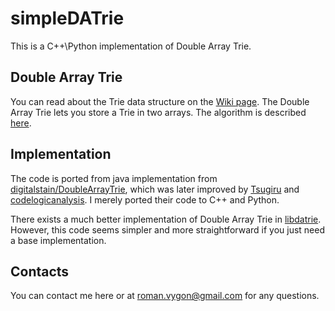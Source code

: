 # simpleDATrie
This is a C++\Python implementation of Double Array Trie.

## Double Array Trie
You can read about the Trie data structure on the [Wiki page](https://en.wikipedia.org/wiki/Trie).
The Double Array Trie lets you store a Trie in two arrays. The algorithm is described [here](https://linux.thai.net/~thep/datrie/).

## Implementation

The code is ported from java implementation from [digitalstain/DoubleArrayTrie](https://github.com/digitalstain/DoubleArrayTrie), which was later improved by [Tsugiru](https://github.com/Tsugiru/DoubleArrayTrie) and [codelogicanalysis](https://github.com/codelogicanalysis/DoubleArrayTrie). I merely ported their code to C++ and Python.

There exists a much better implementation of Double Array Trie in [libdatrie](https://github.com/tlwg/libdatrie). However, this code seems simpler and more straightforward if you just need a base implementation.

## Contacts
You can contact me here or at roman.vygon@gmail.com for any questions.
